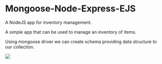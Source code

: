 # Mongoose-Node-Express-EJS
A NodeJS app for inventory management.

A simple app that can be used to manage an inventory of items.

Using mongoose driver we can create schema providing data structure to our collection.

![](https://github.com/EdoLabWorks/xedo-imgs/blob/master/MongooseNodeExpressImage.png)
